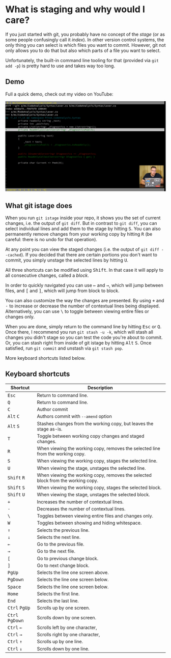 # What is staging and why would I care?

If you just started with git, you probably have no concept of the *stage* (or as
some people confusingly call it *index*). In other version control systems, the
only thing you can select is which files you want to commit. However, git not
only allows you to do that but also which parts of a file you want to select.

Unfortunately, the built-in command line tooling for that (provided via
`git add -p`) is pretty hard to use and takes way too long.

## Demo

Full a quick demo, check out my video on YouTube:

[![](thumbnail.png)](https://www.youtube.com/watch?v=2nNJly4uim0)

## What git istage does

When you run `git istage` inside your repo, it shows you the set of current
changes, i.e. the output of `git diff`. But in contrast to `git diff`, you can
select individual lines and add them to the stage by hitting <kbd>S</kbd>. You
can also permanently remove changes from your working copy by hitting
<kbd>R</kbd> (be careful: there is no undo for that operation).

At any point you can view the staged changes (i.e. the output of
`git diff --cached`). If you decided that there are certain portions you don't
want to commit, you simply unstage the selected lines by hitting <kbd>U</kbd>.

All three shortcuts can be modified using <kbd>Shift</kbd>. In that case it will
apply to all consecutive changes, called a *block*.

In order to quickly navigated you can use <kbd>←</kbd> and <kbd>→</kbd>, which
will jump between files, and <kbd>[</kbd> and <kbd>]</kbd>, which will jump
from block to block.

You can also customize the way the changes are presented. By using <kbd>+</kbd>
and <kbd>-</kbd> to increase or decrease the number of contextual lines being
displayed. Alternatively, you can use <kbd>\\</kbd> to toggle between viewing
entire files or changes only.

When you are done, simply return to the command line by hitting <kbd>Esc</kbd>
or <kbd>Q</kbd>. Once there, I recommend you run `git stash -u -k`, which will
stash all changes you didn't stage so you can test the code you're about to
commit. Or, you can stash right from inside of git istage by hitting
<kbd>Alt</kbd> <kbd>S</kbd>. Once satisfied, run `git commit` and unstash via
`git stash pop`.

More keyboard shortcuts listed below.

## Keyboard shortcuts

Shortcut | Description
---------|------------
<kbd>Esc</kbd> | Return to command line.
<kbd>Q</kbd> | Return to command line.
<kbd>C</kbd> | Author commit
<kbd>Alt</kbd> <kbd>C</kbd> | Authors commit with `--amend` option
<kbd>Alt</kbd> <kbd>S</kbd> | Stashes changes from the working copy, but leaves the stage as-is.
<kbd>T</kbd> | Toggle between working copy changes and staged changes.
<kbd>R</kbd> | When viewing the working copy, removes the selected line from the working copy.
<kbd>S</kbd> | When viewing the working copy, stages the selected line.
<kbd>U</kbd> | When viewing the stage, unstages the selected line.
<kbd>Shift</kbd> <kbd>R</kbd> | When viewing the working copy, removes the selected block from the working copy.
<kbd>Shift</kbd> <kbd>S</kbd> | When viewing the working copy, stages the selected block.
<kbd>Shift</kbd> <kbd>U</kbd> | When viewing the stage, unstages the selected block.
<kbd>+</kbd> | Increases the number of contextual lines.
<kbd>-</kbd> | Decreases the number of contextual lines.
<kbd>\\</kbd> | Toggles between viewing entire files and changes only.
<kbd>W</kbd> | Toggles between showing and hiding whitespace.
<kbd>↑</kbd> | Selects the previous line.
<kbd>↓</kbd> | Selects the next line.
<kbd>←</kbd> | Go to the previous file.
<kbd>→</kbd> | Go to the next file.
<kbd>[</kbd> | Go to previous change block.
<kbd>]</kbd> | Go to next change block.
<kbd>PgUp</kbd> | Selects the line one screen above.
<kbd>PgDown</kbd> | Selects the line one screen below.
<kbd>Space</kbd> | Selects the line one screen below.
<kbd>Home</kbd>| Selects the first line.
<kbd>End</kbd> | Selects the last line.
<kbd>Ctrl</kbd> <kbd>PgUp</kbd> | Scrolls up by one screen.
<kbd>Ctrl</kbd> <kbd>PgDown</kbd> | Scrolls down by one screen.
<kbd>Ctrl</kbd> <kbd>←</kbd> | Scrolls left by one character,
<kbd>Ctrl</kbd> <kbd>→</kbd> | Scrolls right by one character,
<kbd>Ctrl</kbd> <kbd>↑</kbd> | Scrolls up by one line.
<kbd>Ctrl</kbd> <kbd>↓</kbd> | Scrolls down by one line.
